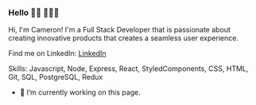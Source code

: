 ### Hello 👋🏾 👨🏽‍💻
Hi, I'm Cameron! I'm a Full Stack Developer that is passionate about creating innovative products that creates a seamless user experience.

Find me on LinkedIn: [LinkedIn](https://www.linkedin.com/in/cameronlares/) 

Skills: Javascript, Node, Express, React, StyledComponents, CSS, HTML, Git, SQL, PostgreSQL, Redux

- 🔭 I’m currently working on this page. 




